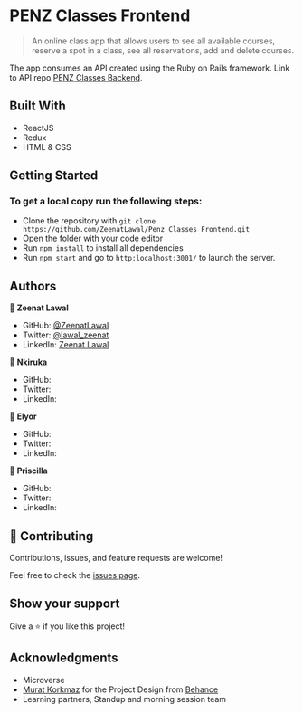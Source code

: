 # PENZ Classes Frontend
> An online class app that allows users to see all available courses, reserve a spot in a class, see all reservations, add and delete courses. 

The app consumes an API created using the Ruby on Rails framework. Link to API repo [PENZ Classes Backend](https://github.com/enkog/Penz_Classes_Backend).

## Built With

- ReactJS
- Redux
- HTML & CSS

## Getting Started

### To get a local copy run the following steps:

- Clone the repository with `git clone https://github.com/ZeenatLawal/Penz_Classes_Frontend.git`
- Open the folder with your code editor
- Run `npm install` to install all dependencies
- Run `npm start` and go to `http:localhost:3001/` to launch the server.

## Authors

👤 **Zeenat Lawal**

- GitHub: [@ZeenatLawal](https://github.com/ZeenatLawal)
- Twitter: [@lawal_zeenat](https://twitter.com/lawal_zeenat)
- LinkedIn: [Zeenat Lawal](https://www.linkedin.com/in/zeenatlawal/)

👤 **Nkiruka**

- GitHub: []()
- Twitter: []()
- LinkedIn: []()

👤 **Elyor**

- GitHub: []()
- Twitter: []()
- LinkedIn: []()

👤 **Priscilla**

- GitHub: []()
- Twitter: []()
- LinkedIn: []()

## 🤝 Contributing

Contributions, issues, and feature requests are welcome!

Feel free to check the [issues page](https://github.com/ZeenatLawal/Penz_Classes_Frontend/issues).

## Show your support

Give a ⭐️ if you like this project!

## Acknowledgments

- Microverse
- [Murat Korkmaz](https://www.behance.net/muratk) for the Project Design from [Behance](https://www.behance.net/gallery/26425031/Vespa-Responsive-Redesign)
- Learning partners, Standup and morning session team
